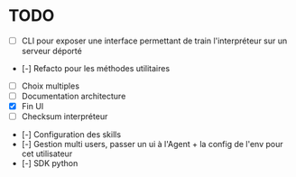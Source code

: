 # TODO

- [ ] CLI pour exposer une interface permettant de train l'interpréteur sur un serveur déporté
- [-] Refacto pour les méthodes utilitaires
- [ ] Choix multiples
- [ ] Documentation architecture
- [x] Fin UI
- [ ] Checksum interpréteur
- [-] Configuration des skills
- [-] Gestion multi users, passer un ui à l'Agent + la config de l'env pour cet utilisateur
- [-] SDK python